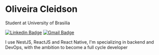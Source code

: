# Oliveira Cleidson
Student at University of Brasilia

[![Linkedin Badge](https://img.shields.io/badge/-Oliveira%20Cleidson-041dec?style=flat-square&logo=Linkedin&logoColor=white&link=https://www.linkedin.com/in/cleidson-oliveira-10a053168/)](https://www.linkedin.com/in/cleidson-oliveira-10a053168/) 
[![Gmail Badge](https://img.shields.io/badge/-gk.cleidson@yahoo.com.br-041dec?style=flat-square&logo=Gmail&logoColor=white&link=mailto:gk.cleidson@yahoo.com.br)](mailto:gk.cleidson@yahoo.com.br)

I use NestJS, ReactJS and React Native, I'm specializing in backend and DevOps, with the ambition to become a full cycle developer 



<!--
**OliveiraCleidson/OliveiraCleidson** is a ✨ _special_ ✨ repository because its `README.md` (this file) appears on your GitHub profile.

Here are some ideas to get you started:

- 🔭 I’m currently working on ...
- 🌱 I’m currently learning ...
- 👯 I’m looking to collaborate on ...
- 🤔 I’m looking for help with ...
- 💬 Ask me about ...
- 📫 How to reach me: ...
- 😄 Pronouns: ...
- ⚡ Fun fact: ...
-->
